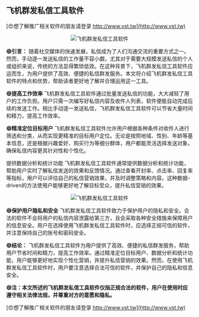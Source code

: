 ## **飞机群发私信工具软件**

[😍想了解推广相关软件的朋友请登录 http://www.vst.tw](http://www.vst.tw)

 <center><img src="https://vst.tw/MP4/tuiguang/png/7.png" alt="飞机群发私信工具软件"></center>

**😄引言：**
随着社交媒体的快速发展，私信成为了人们沟通交流的重要方式之一。然而，手动逐一发送私信的工作量不容小觑，尤其对于需要大规模发送私信的个人或组织来说，传统的方法显得繁琐低效。在这种背景下，飞机群发私信工具软件应运而生，为用户提供了高效、便捷的私信群发服务。本文将介绍飞机群发私信工具软件的特点和优势，帮助读者更好地了解并合理运用这一工具。

**😄提高工作效率**
飞机群发私信工具软件通过批量发送私信的功能，大大减轻了用户的工作负担。用户只需一次编写好私信内容及收件人列表，软件便能自动完成后续的发送工作。相比手动逐一发送私信，飞机群发私信工具软件可以节省大量时间和精力，提高工作效率。

**😄精准定位目标用户**
飞机群发私信工具软件允许用户根据各种条件对收件人进行筛选和分类，从而实现更精准的目标用户定位。无论是按照地域、性别、年龄等基本信息，还是根据兴趣爱好、购买行为等细分群体，用户都能灵活选择发送对象，确保私信内容更具针对性和个性化。

提供数据分析和统计功能
飞机群发私信工具软件通常提供数据分析和统计功能，帮助用户实时了解私信发送的效果和反馈情况。通过查看开封率、点击率、回复率等指标，用户可以评估自己的私信营销效果，并及时调整策略和内容。这种数据-driven的方法使用户能够更好地了解目标受众，提升私信营销的效果。

 <center><img src="https://vst.tw/MP4/tuiguang/png/5.png" alt="飞机群发私信工具软件"></center>

**😄保护用户隐私和安全**
飞机群发私信工具软件致力于保护用户的隐私和安全。合法的软件不会将用户的私信内容泄露给第三方，且会采取各种安全措施来保障用户的信息安全。用户在选择使用飞机群发私信工具软件时，应选择正规可信的软件，并注意保持自己的账号和密码安全。

**😄结论：**
飞机群发私信工具软件为用户提供了高效、便捷的私信群发服务，帮助用户节省时间和精力，提高工作效率。通过精准定位目标用户、数据分析和统计功能，用户能够更好地实现个性化营销，并提升私信营销的效果。然而，在使用飞机群发私信工具软件时，用户要注意选择合法可信的软件，并保护自己的隐私和信息安全。

**😄注：本文所述的飞机群发私信工具软件仅指正规合法的软件，用户在使用时应遵守相关法律法规，并尊重对方的意愿和隐私。**

[😍想了解推广相关软件的朋友请登录 http://www.vst.tw](http://www.vst.tw)



